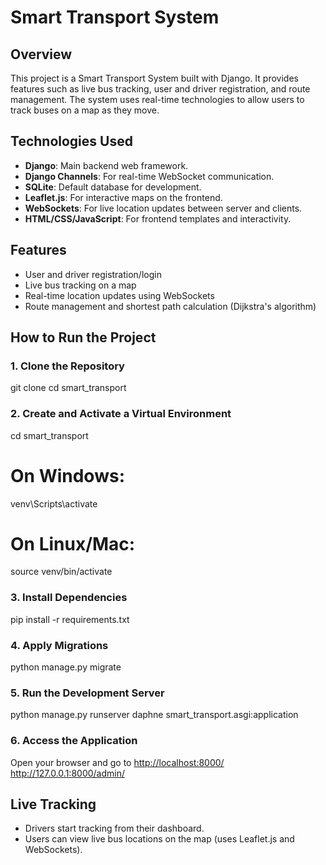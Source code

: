 # Smart Transport System

## Overview
This project is a Smart Transport System built with Django. It provides features such as live bus tracking, user and driver registration, and route management. The system uses real-time technologies to allow users to track buses on a map as they move.

## Technologies Used
- **Django**: Main backend web framework.
- **Django Channels**: For real-time WebSocket communication.
- **SQLite**: Default database for development.
- **Leaflet.js**: For interactive maps on the frontend.
- **WebSockets**: For live location updates between server and clients.
- **HTML/CSS/JavaScript**: For frontend templates and interactivity.

## Features
- User and driver registration/login
- Live bus tracking on a map
- Real-time location updates using WebSockets
- Route management and shortest path calculation (Dijkstra's algorithm)

## How to Run the Project

### 1. Clone the Repository
git clone <repo-url>
cd smart_transport

### 2. Create and Activate a Virtual Environment 
cd smart_transport

# On Windows:
venv\Scripts\activate
# On Linux/Mac:
source venv/bin/activate

### 3. Install Dependencies
pip install -r requirements.txt


### 4. Apply Migrations
python manage.py migrate


### 5. Run the Development Server
python manage.py runserver
daphne smart_transport.asgi:application

### 6. Access the Application
Open your browser and go to [http://localhost:8000/](http://localhost:8000/)   http://127.0.0.1:8000/admin/

## Live Tracking
- Drivers start tracking from their dashboard.
- Users can view live bus locations on the map (uses Leaflet.js and WebSockets).